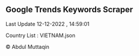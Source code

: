 

## Google Trends Keywords Scraper 
 
Last Update 12-12-2022 , 14:59:01

Country List :
VIETNAM.json



© Abdul Muttaqin 
